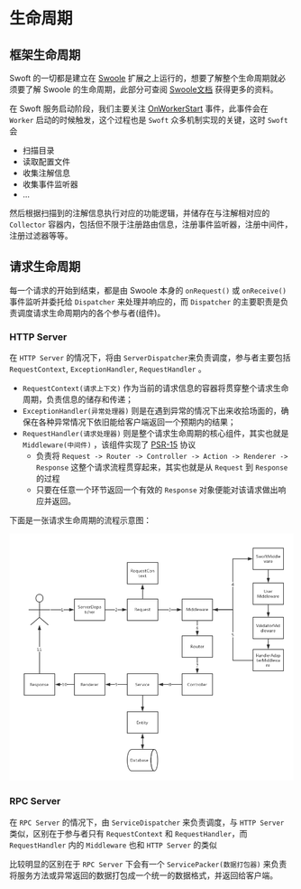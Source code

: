 # 生命周期

## 框架生命周期

Swoft 的一切都是建立在 [Swoole](https://wiki.swoole.com) 扩展之上运行的，想要了解整个生命周期就必须要了解 Swoole 的生命周期，此部分可查阅 [Swoole文档](https://wiki.swoole.com) 获得更多的资料。  

在 Swoft 服务启动阶段，我们主要关注 [OnWorkerStart](https://wiki.swoole.com/wiki/page/p-event/onWorkerStart.html) 事件，此事件会在 `Worker` 启动的时候触发，这个过程也是 `Swoft` 众多机制实现的关键，这时 `Swoft` 会

- 扫描目录
- 读取配置文件
- 收集注解信息
- 收集事件监听器
- ...

然后根据扫描到的注解信息执行对应的功能逻辑，并储存在与注解相对应的 `Collector` 容器内，包括但不限于注册路由信息，注册事件监听器，注册中间件，注册过滤器等等。

## 请求生命周期

每一个请求的开始到结束，都是由 Swoole 本身的 `onRequest()` 或 `onReceive()` 事件监听并委托给 `Dispatcher` 来处理并响应的，而 `Dispatcher` 的主要职责是负责调度请求生命周期内的各个参与者(组件)。  

### HTTP Server

在 `HTTP Server` 的情况下，将由 `ServerDispatcher`来负责调度，参与者主要包括 `RequestContext`, `ExceptionHandler`, `RequestHandler` 。  

- `RequestContext(请求上下文)` 作为当前的请求信息的容器将贯穿整个请求生命周期，负责信息的储存和传递；  
- `ExceptionHandler(异常处理器)` 则是在遇到异常的情况下出来收拾场面的，确保在各种异常情况下依旧能给客户端返回一个预期内的结果；  
- `RequestHandler(请求处理器)` 则是整个请求生命周期的核心组件，其实也就是 `Middleware(中间件)` ，该组件实现了 [PSR-15](https://www.php-fig.org/psr/psr-15/) 协议
  - 负责将 `Request -> Router -> Controller -> Action -> Renderer -> Response` 这整个请求流程贯穿起来，其实也就是从 `Request` 到 `Response` 的过程
  - 只要在任意一个环节返回一个有效的 `Response` 对象便能对该请求做出响应并返回。  

下面是一张请求生命周期的流程示意图：  

![RequestLifecycle](../images/request-lifecycle.png)  

### RPC Server

在 `RPC Server` 的情况下，由 `ServiceDispatcher` 来负责调度，与 `HTTP Server` 类似，区别在于参与者只有 `RequestContext` 和 `RequestHandler`，而 `RequestHandler`  内的 `Middleware` 也和 `HTTP Server` 的类似

比较明显的区别在于 `RPC Server` 下会有一个 `ServicePacker(数据打包器)` 来负责将服务方法或异常返回的数据打包成一个统一的数据格式，并返回给客户端。
